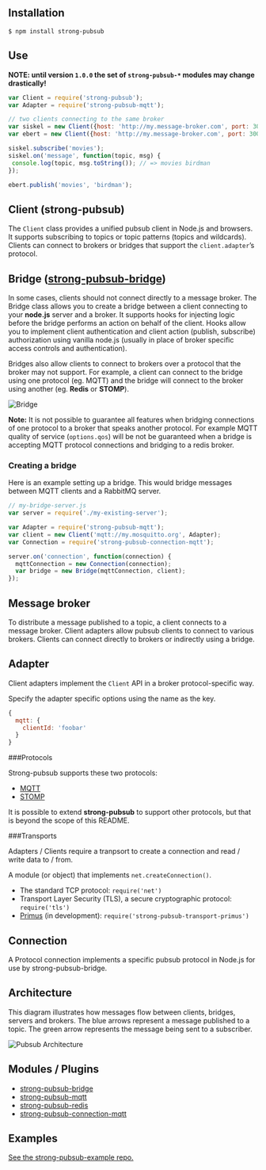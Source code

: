 ## Installation

```
$ npm install strong-pubsub
```

## Use

**NOTE: until version `1.0.0` the set of `strong-pubsub-*` modules may change drastically!**

```js
var Client = require('strong-pubsub');
var Adapter = require('strong-pubsub-mqtt');

// two clients connecting to the same broker
var siskel = new Client({host: 'http://my.message-broker.com', port: 3000}, Adapter);
var ebert = new Client({host: 'http://my.message-broker.com', port: 3000}, Adapter);

siskel.subscribe('movies');
siskel.on('message', function(topic, msg) {
 console.log(topic, msg.toString()); // => movies birdman
});

ebert.publish('movies', 'birdman');
```

## Client (strong-pubsub)

The `Client` class provides a unified pubsub client in Node.js and browsers. It supports subscribing 
to topics or topic patterns (topics and wildcards). Clients can connect to brokers or bridges that support 
the `client.adapter`’s protocol.

## Bridge ([strong-pubsub-bridge](https://github.com/strongloop/strong-pubsub-bridge))

In some cases, clients should not connect directly to a message broker. The Bridge class allows you to create a bridge between a client connecting to your **node.js** server and a broker. It supports hooks for injecting logic before the bridge performs an action on behalf of the client. Hooks allow you to implement client authentication and client action (publish, subscribe) 
authorization using vanilla node.js (usually in place of broker specific access controls and authentication).

Bridges also allow clients to connect to brokers over a protocol that the broker may not support. For example, a client can connect to the bridge using one protocol (eg. MQTT) and the bridge will connect 
to the broker using another (eg. **Redis** or **STOMP**).

![Bridge](https://github.com/strongloop/strong-pubsub/blob/master/assets/bridge.png "Pubsub Bridge")

**Note:** It is not possible to guarantee all features when bridging connections of one protocol to a broker that speaks another protocol. For example MQTT quality of service (`options.qos`) will be not be guaranteed when a bridge is accepting MQTT protocol connections and bridging to a redis broker.

### Creating a bridge

Here is an example setting up a bridge. This would bridge messages between MQTT clients and a RabbitMQ server.

```js
// my-bridge-server.js
var server = require('./my-existing-server');

var Adapter = require('strong-pubsub-mqtt');
var client = new Client('mqtt://my.mosquitto.org', Adapter);
var Connection = require('strong-pubsub-connection-mqtt');

server.on('connection', function(connection) {
  mqttConnection = new Connection(connection);
  var bridge = new Bridge(mqttConnection, client);
});
```

## Message broker

To distribute a message published to a topic, a client connects to a message broker. 
Client adapters allow pubsub clients to connect to various brokers. Clients can connect directly 
to brokers or indirectly using a bridge.
 
## Adapter

Client adapters implement the `Client` API in a broker protocol-specific way.

Specify the adapter specific options using the name as the key.

```js
{
  mqtt: {
    clientId: 'foobar'
  }
}
```

###Protocols

Strong-pubsub supports these two protocols:

- [MQTT](http://mqtt.org/) 
- [STOMP](https://stomp.github.io/)

It is possible to extend **strong-pubsub** to support other protocols, but that is beyond the scope of this README.

###Transports

Adapters / Clients require a tranpsort to create a connection and read / write data to / from.

A module (or object) that implements `net.createConnection()`.

- The standard TCP protocol: `require('net')`
- Transport Layer Security (TLS), a secure cryptographic protocol: `require('tls')`
- [Primus](https://github.com/primus/primus) (in development): `require('strong-pubsub-transport-primus')`  

## Connection

A Protocol connection implements a specific pubsub protocol in Node.js for use by strong-pubsub-bridge.
 
## Architecture

This diagram illustrates how messages flow between clients, bridges, servers and brokers. 
The blue arrows represent a message published to a topic. The green arrow represents the message 
being sent to a subscriber.

![Pubsub Architecture](https://github.com/strongloop/strong-pubsub/raw/master/assets/pubsub-arch.png?v2 "Pubsub Architecture")
 
## Modules / Plugins

- [strong-pubsub-bridge](http://github.com/strongloop/strong-pubsub-bridge)
- [strong-pubsub-mqtt](http://github.com/strongloop/strong-pubsub-mqtt)
- [strong-pubsub-redis](http://github.com/strongloop/strong-pubsub-redis)
- [strong-pubsub-connection-mqtt](http://github.com/strongloop/strong-pubsub-connection-mqtt)
   
## Examples

[See the strong-pubsub-example repo.](http://github.com/strongloop/strong-pubsub-example)
